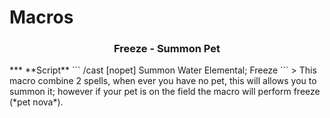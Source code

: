 # Macros

<h3 align="center"> Freeze - Summon Pet </h3>
***
**Script**
```
/cast [nopet] Summon Water Elemental; Freeze
```
> This macro combine 2 spells, when ever you have no pet, this will allows you to summon it; however if your pet is on the field the macro will perform freeze (*pet nova*).
